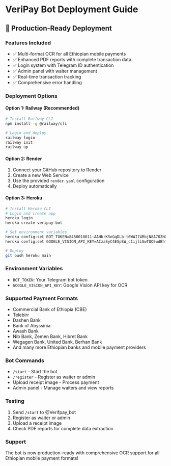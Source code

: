# VeriPay Bot Deployment Guide

## 🚀 Production-Ready Deployment

### Features Included
- ✅ Multi-format OCR for all Ethiopian mobile payments
- ✅ Enhanced PDF reports with complete transaction data
- ✅ Login system with Telegram ID authentication
- ✅ Admin panel with waiter management
- ✅ Real-time transaction tracking
- ✅ Comprehensive error handling

### Deployment Options

#### Option 1: Railway (Recommended)
```bash
# Install Railway CLI
npm install -g @railway/cli

# Login and deploy
railway login
railway init
railway up
```

#### Option 2: Render
1. Connect your GitHub repository to Render
2. Create a new Web Service
3. Use the provided `render.yaml` configuration
4. Deploy automatically

#### Option 3: Heroku
```bash
# Install Heroku CLI
# Login and create app
heroku login
heroku create veripay-bot

# Set environment variables
heroku config:set BOT_TOKEN=8450018011:AAHbrKSnGqDLb-t6WAI74RbjN8A7OZNQSSc
heroku config:set GOOGLE_VISION_API_KEY=AIzaSyC4ESpSW_c1ijlLGwTUQ5wdBhflQOPps6M

# Deploy
git push heroku main
```

### Environment Variables
- `BOT_TOKEN`: Your Telegram bot token
- `GOOGLE_VISION_API_KEY`: Google Vision API key for OCR

### Supported Payment Formats
- Commercial Bank of Ethiopia (CBE)
- Telebirr
- Dashen Bank
- Bank of Abyssinia
- Awash Bank
- Nib Bank, Zemen Bank, Hibret Bank
- Wegagen Bank, United Bank, Berhan Bank
- And many more Ethiopian banks and mobile payment providers

### Bot Commands
- `/start` - Start the bot
- `/register` - Register as waiter or admin
- Upload receipt image - Process payment
- Admin panel - Manage waiters and view reports

### Testing
1. Send `/start` to @Verifpay_bot
2. Register as waiter or admin
3. Upload a receipt image
4. Check PDF reports for complete data extraction

### Support
The bot is now production-ready with comprehensive OCR support for all Ethiopian mobile payment formats!
